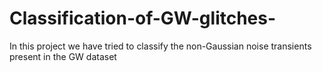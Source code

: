 # Classification-of-GW-glitches-
In this project we have tried to classify the non-Gaussian noise transients present in the GW dataset
